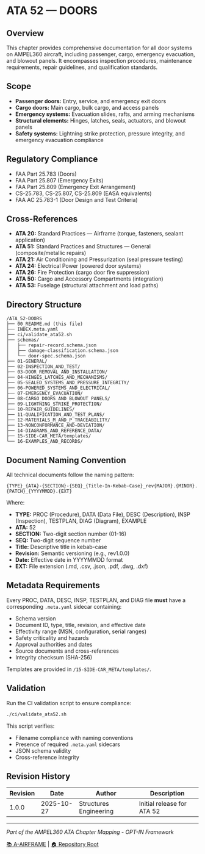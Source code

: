 # ATA 52 — DOORS

## Overview

This chapter provides comprehensive documentation for all door systems on AMPEL360 aircraft, including passenger, cargo, emergency evacuation, and blowout panels. It encompasses inspection procedures, maintenance requirements, repair guidelines, and qualification standards.

## Scope

- **Passenger doors:** Entry, service, and emergency exit doors
- **Cargo doors:** Main cargo, bulk cargo, and access panels
- **Emergency systems:** Evacuation slides, rafts, and arming mechanisms
- **Structural elements:** Hinges, latches, seals, actuators, and blowout panels
- **Safety systems:** Lightning strike protection, pressure integrity, and emergency evacuation compliance

## Regulatory Compliance

- FAA Part 25.783 (Doors)
- FAA Part 25.807 (Emergency Exits)
- FAA Part 25.809 (Emergency Exit Arrangement)
- CS-25.783, CS-25.807, CS-25.809 (EASA equivalents)
- FAA AC 25.783-1 (Door Design and Test Criteria)

## Cross-References

- **ATA 20:** Standard Practices — Airframe (torque, fasteners, sealant application)
- **ATA 51:** Standard Practices and Structures — General (composite/metallic repairs)
- **ATA 21:** Air Conditioning and Pressurization (seal pressure testing)
- **ATA 24:** Electrical Power (powered door systems)
- **ATA 26:** Fire Protection (cargo door fire suppression)
- **ATA 50:** Cargo and Accessory Compartments (integration)
- **ATA 53:** Fuselage (structural attachment and load paths)

## Directory Structure

```
/ATA_52-DOORS
├── 00_README.md (this file)
├── INDEX.meta.yaml
├── ci/validate_ata52.sh
├── schemas/
│   ├── repair-record.schema.json
│   ├── damage-classification.schema.json
│   └── door-spec.schema.json
├── 01-GENERAL/
├── 02-INSPECTION_AND_TEST/
├── 03-DOOR_REMOVAL_AND_INSTALLATION/
├── 04-HINGES_LATCHES_AND_MECHANISMS/
├── 05-SEALED_SYSTEMS_AND_PRESSURE_INTEGRITY/
├── 06-POWERED_SYSTEMS_AND_ELECTRICAL/
├── 07-EMERGENCY_EVACUATION/
├── 08-CARGO_DOORS_AND_BLOWOUT_PANELS/
├── 09-LIGHTNING_STRIKE_PROTECTION/
├── 10-REPAIR_GUIDELINES/
├── 11-QUALIFICATION_AND_TEST_PLANS/
├── 12-MATERIALS_M_AND_P_TRACEABILITY/
├── 13-NONCONFORMANCE_AND-DEVIATION/
├── 14-DIAGRAMS_AND_REFERENCE_DATA/
├── 15-SIDE-CAR_META/templates/
└── 16-EXAMPLES_AND_RECORDS/
```

## Document Naming Convention

All technical documents follow the naming pattern:

```
{TYPE}_{ATA}-{SECTION}-{SEQ}_{Title-In-Kebab-Case}_rev{MAJOR}.{MINOR}.{PATCH}_{YYYYMMDD}.{EXT}
```

Where:
- **TYPE:** PROC (Procedure), DATA (Data File), DESC (Description), INSP (Inspection), TESTPLAN, DIAG (Diagram), EXAMPLE
- **ATA:** 52
- **SECTION:** Two-digit section number (01-16)
- **SEQ:** Two-digit sequence number
- **Title:** Descriptive title in kebab-case
- **Revision:** Semantic versioning (e.g., rev1.0.0)
- **Date:** Effective date in YYYYMMDD format
- **EXT:** File extension (.md, .csv, .json, .pdf, .dwg, .dxf)

## Metadata Requirements

Every PROC, DATA, DESC, INSP, TESTPLAN, and DIAG file **must** have a corresponding `.meta.yaml` sidecar containing:

- Schema version
- Document ID, type, title, revision, and effective date
- Effectivity range (MSN, configuration, serial ranges)
- Safety criticality and hazards
- Approval authorities and dates
- Source documents and cross-references
- Integrity checksum (SHA-256)

Templates are provided in `/15-SIDE-CAR_META/templates/`.

## Validation

Run the CI validation script to ensure compliance:

```bash
./ci/validate_ata52.sh
```

This script verifies:
- Filename compliance with naming conventions
- Presence of required `.meta.yaml` sidecars
- JSON schema validity
- Cross-reference integrity

## Revision History

| Revision | Date       | Author              | Description                      |
|----------|------------|---------------------|----------------------------------|
| 1.0.0    | 2025-10-27 | Structures Engineering | Initial release for ATA 52      |

---

*Part of the AMPEL360 ATA Chapter Mapping - OPT-IN Framework*

[📚 A-AIRFRAME](../README.md) | [🏠 Repository Root](../../../../README.md)
